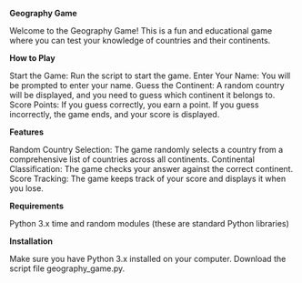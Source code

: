 **Geography Game**

Welcome to the Geography Game! This is a fun and educational game where you can test your knowledge of countries and their continents.

**How to Play**

Start the Game: Run the script to start the game.
Enter Your Name: You will be prompted to enter your name.
Guess the Continent: A random country will be displayed, and you need to guess which continent it belongs to.
Score Points: If you guess correctly, you earn a point. If you guess incorrectly, the game ends, and your score is displayed.

**Features**

Random Country Selection: The game randomly selects a country from a comprehensive list of countries across all continents.
Continental Classification: The game checks your answer against the correct continent.
Score Tracking: The game keeps track of your score and displays it when you lose.

**Requirements**

Python 3.x
time and random modules (these are standard Python libraries)

**Installation**

Make sure you have Python 3.x installed on your computer.
Download the script file geography_game.py.
